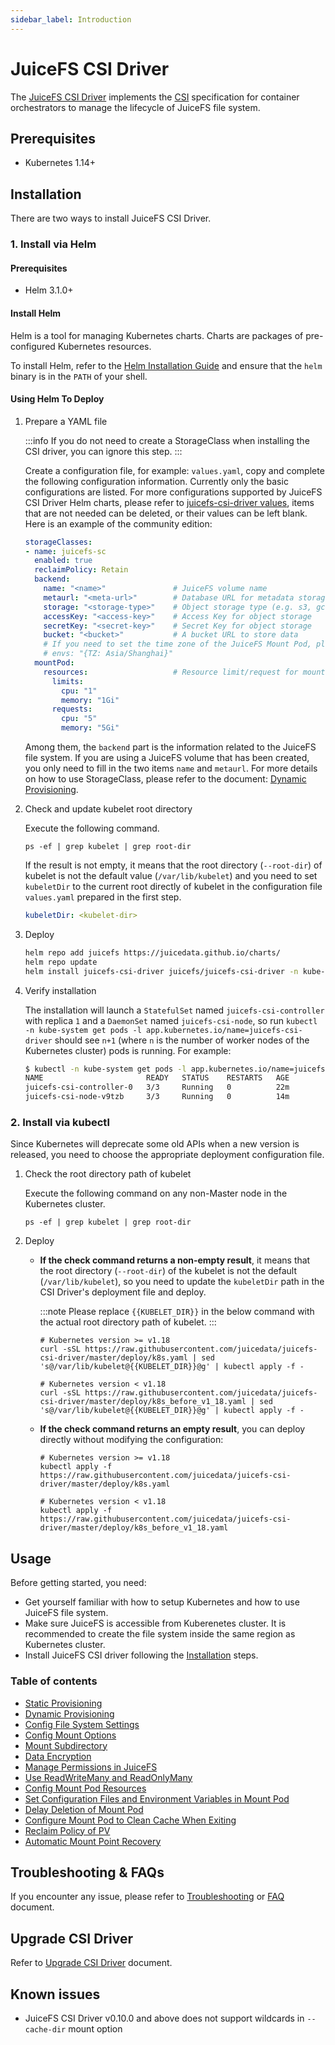 ```yaml
---
sidebar_label: Introduction
---
```


# JuiceFS CSI Driver

The [JuiceFS CSI Driver](https://github.com/juicedata/juicefs-csi-driver) implements the [CSI](https://github.com/container-storage-interface/spec/blob/master/spec.md) specification for container orchestrators to manage the lifecycle of JuiceFS file system.

## Prerequisites

- Kubernetes 1.14+

## Installation

There are two ways to install JuiceFS CSI Driver.

### 1. Install via Helm

#### Prerequisites

- Helm 3.1.0+

#### Install Helm

Helm is a tool for managing Kubernetes charts. Charts are packages of pre-configured Kubernetes resources.

To install Helm, refer to the [Helm Installation Guide](https://helm.sh/docs/intro/install) and ensure that the `helm` binary is in the `PATH` of your shell.

#### Using Helm To Deploy

1. Prepare a YAML file

   :::info
   If you do not need to create a StorageClass when installing the CSI driver, you can ignore this step.
   :::

   Create a configuration file, for example: `values.yaml`, copy and complete the following configuration information.
   Currently only the basic configurations are listed. For more configurations supported by JuiceFS CSI Driver Helm charts,
   please refer to [juicefs-csi-driver values](https://github.com/juicedata/charts/blob/main/charts/juicefs-csi-driver/README.md#values), 
   items that are not needed can be deleted, or their values can be left blank. Here is an example of the community edition:
   
   ```yaml title="values.yaml"
   storageClasses:
   - name: juicefs-sc
     enabled: true
     reclaimPolicy: Retain
     backend:
       name: "<name>"               # JuiceFS volume name
       metaurl: "<meta-url>"        # Database URL for metadata storage
       storage: "<storage-type>"    # Object storage type (e.g. s3, gcs, oss, cos) 
       accessKey: "<access-key>"    # Access Key for object storage
       secretKey: "<secret-key>"    # Secret Key for object storage
       bucket: "<bucket>"           # A bucket URL to store data
       # If you need to set the time zone of the JuiceFS Mount Pod, please uncomment the next line, the default is UTC time.
       # envs: "{TZ: Asia/Shanghai}"
     mountPod:
       resources:                   # Resource limit/request for mount pod
         limits:
           cpu: "1"
           memory: "1Gi"
         requests:
           cpu: "5"
           memory: "5Gi"
   ```

   Among them, the `backend` part is the information related to the JuiceFS file system. If you are using a JuiceFS volume that has been created, you only need to fill in the two items `name` and `metaurl`.
   For more details on how to use StorageClass, please refer to the document: [Dynamic Provisioning](./examples/dynamic-provisioning.md).

2. Check and update kubelet root directory

   Execute the following command.

   ```shell
   ps -ef | grep kubelet | grep root-dir
   ```

   If the result is not empty, it means that the root directory (`--root-dir`) of kubelet is not the default value (`/var/lib/kubelet`) and you need to set `kubeletDir` to the current root directly of kubelet in the configuration file `values.yaml` prepared in the first step.

   ```yaml
   kubeletDir: <kubelet-dir>
   ```

3. Deploy

   ```sh
   helm repo add juicefs https://juicedata.github.io/charts/
   helm repo update
   helm install juicefs-csi-driver juicefs/juicefs-csi-driver -n kube-system -f ./values.yaml
   ```

4. Verify installation

   The installation will launch a `StatefulSet` named `juicefs-csi-controller` with replica `1` and a `DaemonSet` named `juicefs-csi-node`, so run `kubectl -n kube-system get pods -l app.kubernetes.io/name=juicefs-csi-driver` should see `n+1` (where `n` is the number of worker nodes of the Kubernetes cluster) pods is running. For example:

   ```sh
   $ kubectl -n kube-system get pods -l app.kubernetes.io/name=juicefs-csi-driver
   NAME                       READY   STATUS    RESTARTS   AGE
   juicefs-csi-controller-0   3/3     Running   0          22m
   juicefs-csi-node-v9tzb     3/3     Running   0          14m
   ```

### 2. Install via kubectl

Since Kubernetes will deprecate some old APIs when a new version is released, you need to choose the appropriate deployment configuration file.

1. Check the root directory path of kubelet

   Execute the following command on any non-Master node in the Kubernetes cluster.

   ```shell
   ps -ef | grep kubelet | grep root-dir
   ```

2. Deploy

   - **If the check command returns a non-empty result**, it means that the root directory (`--root-dir`) of the kubelet is not the default (`/var/lib/kubelet`), so you need to update the `kubeletDir` path in the CSI Driver's deployment file and deploy.

     :::note
     Please replace `{{KUBELET_DIR}}` in the below command with the actual root directory path of kubelet.
     :::

     ```shell
     # Kubernetes version >= v1.18
     curl -sSL https://raw.githubusercontent.com/juicedata/juicefs-csi-driver/master/deploy/k8s.yaml | sed 's@/var/lib/kubelet@{{KUBELET_DIR}}@g' | kubectl apply -f -
     ```

     ```shell
     # Kubernetes version < v1.18
     curl -sSL https://raw.githubusercontent.com/juicedata/juicefs-csi-driver/master/deploy/k8s_before_v1_18.yaml | sed 's@/var/lib/kubelet@{{KUBELET_DIR}}@g' | kubectl apply -f -
     ```

   - **If the check command returns an empty result**, you can deploy directly without modifying the configuration:

     ```shell
     # Kubernetes version >= v1.18
     kubectl apply -f https://raw.githubusercontent.com/juicedata/juicefs-csi-driver/master/deploy/k8s.yaml
     ```

     ```shell
     # Kubernetes version < v1.18
     kubectl apply -f https://raw.githubusercontent.com/juicedata/juicefs-csi-driver/master/deploy/k8s_before_v1_18.yaml
     ```

## Usage

Before getting started, you need:

* Get yourself familiar with how to setup Kubernetes and how to use JuiceFS file system.
* Make sure JuiceFS is accessible from Kuberenetes cluster. It is recommended to create the file system inside the same region as Kubernetes cluster.
* Install JuiceFS CSI driver following the [Installation](#installation) steps.

### Table of contents

* [Static Provisioning](examples/static-provisioning.md)
* [Dynamic Provisioning](examples/dynamic-provisioning.md)
* [Config File System Settings](examples/format-options.md)
* [Config Mount Options](examples/mount-options.md)
* [Mount Subdirectory](examples/subpath.md)
* [Data Encryption](examples/encrypt.md)
* [Manage Permissions in JuiceFS](examples/permission.md)
* [Use ReadWriteMany and ReadOnlyMany](examples/rwx-and-rox.md)
* [Config Mount Pod Resources](examples/mount-resources.md)
* [Set Configuration Files and Environment Variables in Mount Pod](examples/config-and-env.md)
* [Delay Deletion of Mount Pod](examples/delay-delete.md)
* [Configure Mount Pod to Clean Cache When Exiting](examples/cache-clean.md)
* [Reclaim Policy of PV](examples/reclaim-policy.md)
* [Automatic Mount Point Recovery](recover_failed_mountpoint.md)

## Troubleshooting & FAQs

If you encounter any issue, please refer to [Troubleshooting](troubleshooting.md) or [FAQ](faq) document.

## Upgrade CSI Driver

Refer to [Upgrade CSI Driver](upgrade-csi-driver.md) document.

## Known issues

- JuiceFS CSI Driver v0.10.0 and above does not support wildcards in `--cache-dir` mount option
